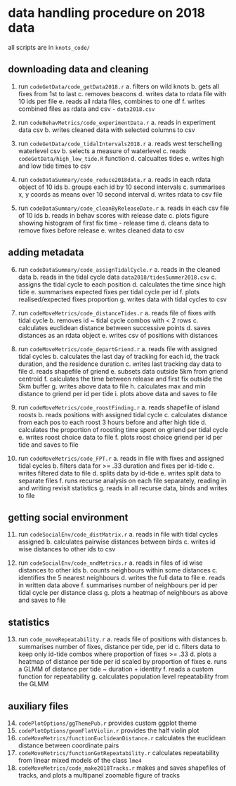 # data handling procedure on 2018 data

all scripts are in `knots_code/`

## downloading data and cleaning

1. run `codeGetData/code_getData2018.r`
	a. filters on wild knots
	b. gets all fixes from 1st to last
	c. removes beacons
	d. writes data to rdata file with 10 ids per file
	e. reads all rdata files, combines to one df
	f. writes combined files as rdata and csv - `data2018.csv`

2. run `codeBehavMetrics/code_experimentData.r`
	a. reads in experiment data csv
	b. writes cleaned data with selected columns to csv

3. run `codeGetData/code_tidalIntervals2018.r`
	a. reads west terschelling waterlevel csv
	b. selects a measure of waterlevel
	c. reads `codeGetData/high_low_tide.R` function
	d. calcualtes tides
	e. writes high and low tide times to csv

4. run `codeDataSummary/code_reduce2018data.r`
	a. reads in each rdata object of 10 ids
	b. groups each id by 10 second intervals
	c. summarises x, y coords as means over 10 second interval
	d. writes rdata to csv file

5. run `codeDataSummary/code_cleanByReleaseDate.r`
	a. reads in each csv file of 10 ids
	b. reads in behav scores with release date
	c. plots figure showing histogram of first fix time - release time
	d. cleans data to remove fixes before release
	e. writes cleaned data to csv

## adding metadata

6. run `codeDataSummary/code_assignTidalCycle.r`
	a. reads in the cleaned data
	b. reads in the tidal cycle data `data2018/tidesSummer2018.csv`
	c. assigns the tidal cycle to each position
	d. calculates the time since high tide
	e. summarises expected fixes per tidal cycle per id
	f. plots realised/expected fixes proportion
	g. writes data with tidal cycles to csv

7. run `codeMoveMetrics/code_distanceTides.r`
	a. reads file of fixes with tidal cycle
	b. removes id ~ tidal cycle combos with < 2 rows
	c. calculates euclidean distance between successive points
	d. saves distances as an rdata object
	e. writes csv of positions with distances

8. run `codeMoveMetrics/code_departGriend.r`
	a. reads file with assigned tidal cycles
	b. calculates the last day of tracking for each id, the track duration, and the residence duration
	c. writes last tracking day data to file
	d. reads shapefile of griend
	e. subsets data outside 5km from griend centroid
	f. calculates the time between release and first fix outside the 5km buffer
	g. writes above data to file
	h. calculates max and min distance to griend per id per tide
	i. plots above data and saves to file

9. run `codeMoveMetrics/code_roostFinding.r`
	a. reads shapefile of island roosts
	b. reads positions with assigned tidal cycle
	c. calculates distance from each pos to each roost 3 hours before and after high tide
	d. calculates the proportion of roosting time spent on griend per tidal cycle
	e. writes roost choice data to file
	f. plots roost choice griend per id per tide and saves to file

10. run `codeMoveMetrics/code_FPT.r`
	a. reads in file with fixes and assigned tidal cycles
	b. filters data for >= .33 duration and fixes per id-tide
	c. writes filtered data to file
	d. splits data by id-tide
	e. writes split data to separate files
	f. runs recurse analysis on each file separately, reading in and writing revisit statistics
	g. reads in all recurse data, binds and writes to file

## getting social environment

11. run `codeSocialEnv/code_distMatrix.r`
	a. reads in file with tidal cycles assigned
	b. calculates pairwise distances between birds
	c. writes id wise distances to other ids to csv

12. run `codeSocialEnv/code_nndMetrics.r`
	a. reads in files of id wise distances to other ids
	b. counts neighbours within some distances
	c. identifies the 5 nearest neighbours
	d. writes the full data to file
	e. reads in written data above
	f. summarises number of neighbours per id per tidal cycle per distance class
	g. plots a heatmap of neighbours as above and saves to file

## statistics

13. run `code_moveRepeatability.r` 
	a. reads file of positions with distances
	b. summarises number of fixes, distance per tide, per id
	c. filters data to keep only id-tide combos where proportion of fixes >= .33
	d. plots a heatmap of distance per tide per id scaled by proportion of fixes
	e. runs a GLMM of distance per tide ~ duration + identity
	f. reads a custom function for repeatability
	g. calculates population level repeatability from the GLMM

## auxiliary files

14. `codePlotOptions/ggThemePub.r` provides custom ggplot theme
15. `codePlotOptions/geomFlatViolin.r` provides the half violin plot
16. `codeMoveMetrics/functionEuclideanDistance.r` calculates the euclidean distance between coordinate pairs
17. `codeMoveMetrics/functionGetRepeatability.r` calculates repeatability from linear mixed models of the class `lme4`
18. `codeMoveMetrics/code_make2018Tracks.r` makes and saves shapefiles of tracks, and plots a multipanel zoomable figure of tracks